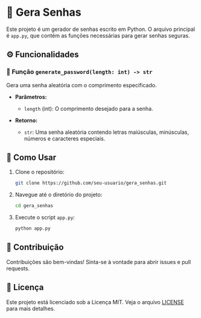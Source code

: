 # 🔐 Gera Senhas

Este projeto é um gerador de senhas escrito em Python. O arquivo principal é `app.py`, que contém as funções necessárias para gerar senhas seguras.

## ⚙️ Funcionalidades

### 🔧 Função `generate_password(length: int) -> str`
Gera uma senha aleatória com o comprimento especificado.

- **Parâmetros:**
    - `length` (int): O comprimento desejado para a senha.

- **Retorno:**
    - `str`: Uma senha aleatória contendo letras maiúsculas, minúsculas, números e caracteres especiais.

## 🚀 Como Usar

1. Clone o repositório:
    ```sh
    git clone https://github.com/seu-usuario/gera_senhas.git
    ```

2. Navegue até o diretório do projeto:
    ```sh
    cd gera_senhas
    ```

3. Execute o script `app.py`:
    ```sh
    python app.py
    ```

## 🤝 Contribuição

Contribuições são bem-vindas! Sinta-se à vontade para abrir issues e pull requests.

## 📄 Licença

Este projeto está licenciado sob a Licença MIT. Veja o arquivo [LICENSE](LICENSE) para mais detalhes.